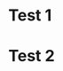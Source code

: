 # Test 1
[](quadratic_element_img/error_compare_test_1.png)
# Test 2
[](quadratic_element_img/error_compare_test_2.png)
